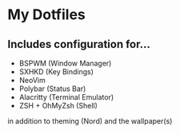 # My Dotfiles
## Includes configuration for...
- BSPWM (Window Manager)
- SXHKD (Key Bindings)
- NeoVim
- Polybar (Status Bar)
- Alacritty (Terminal Emulator)
- ZSH + OhMyZsh (Shell)

in addition to theming (Nord) and the wallpaper(s)

